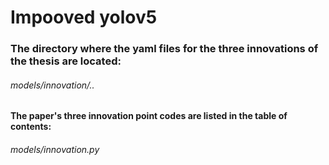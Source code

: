 # Impooved yolov5
### The directory where the yaml files for the three innovations of the thesis are located:

###### models/innovation/..





#### The paper's three innovation point codes are listed in the table of contents:

###### models/innovation.py



